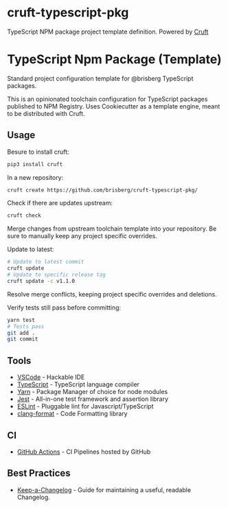 # cruft-typescript-pkg
TypeScript NPM package project template definition. Powered by [Cruft](https://github.com/cruft/cruft)

# TypeScript Npm Package (Template)

Standard project configuration template for @brisberg TypeScript packages.

This is an opinionated toolchain configuration for TypeScript packages published to NPM Registry.
Uses Cookiecutter as a template engine, meant to be distributed with Cruft.

## Usage

Besure to install cruft:

```bash
pip3 install cruft
```

In a new repository:
```bash
cruft create https://github.com/brisberg/cruft-typescript-pkg/
```

Check if there are updates upstream:
```bash
cruft check
```

Merge changes from upstream toolchain template into your repository. Be sure to manually keep any project specific overrides.

Update to latest:
```bash
# Update to latest commit
cruft update
# Update to specific release tag
cruft update -c v1.1.0
```

Resolve merge conflicts, keeping project specific overrides and deletions.

Verify tests still pass before committing:
```bash
yarn test
# Tests pass
git add .
git commit
```

## Tools

- [VSCode](https://code.visualstudio.com/) - Hackable IDE
- [TypeScript](https://www.typescriptlang.org/) - TypeScript language compiler
- [Yarn](https://yarnpkg.com/) - Package Manager of choice for node modules
- [Jest](https://jestjs.io/en/) - All-in-one test framework and assertion library
- [ESLint](https://eslint.org/) - Pluggable lint for Javascript/TypeScript
- [clang-format](https://clang.llvm.org/) - Code Formatting library

## CI

- [GitHub Actions](https://github.com/features/actions) - CI Pipelines hosted by GitHub

## Best Practices

- [Keep-a-Changelog](https://keepachangelog.com/en/1.0.0/) - Guide for maintaining a useful, readable Changelog.
